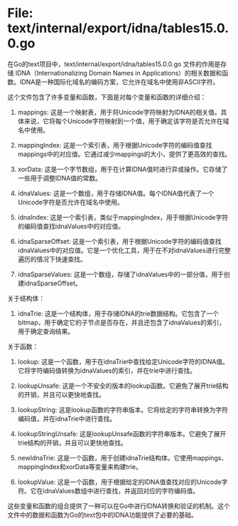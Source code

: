 # File: text/internal/export/idna/tables15.0.0.go

在Go的text项目中，text/internal/export/idna/tables15.0.0.go 文件的作用是存储 IDNA（Internationalizing Domain Names in Applications）的相关数据和函数。IDNA是一种国际化域名的编码方案，它允许在域名中使用非ASCII字符。

这个文件包含了许多变量和函数，下面是对每个变量和函数的详细介绍：

1. mappings: 这是一个映射表，用于将Unicode字符映射为IDNA的相关值。具体来说，它将每个Unicode字符映射到一个值，用于确定该字符是否允许在域名中使用。

2. mappingIndex: 这是一个索引表，用于根据Unicode字符的编码值查找mappings中的对应值。它通过减少mappings的大小，提供了更高效的查找。

3. xorData: 这是一个字节数组，用于在计算IDNA值时进行异或操作。它存储了一些用于调整IDNA值的常数。

4. idnaValues: 这是一个数组，用于存储IDNA值。每个IDNA值代表了一个Unicode字符是否允许在域名中使用。

5. idnaIndex: 这是一个索引表，类似于mappingIndex，用于根据Unicode字符的编码值查找idnaValues中的对应值。

6. idnaSparseOffset: 这是一个索引表，用于根据Unicode字符的编码值查找idnaValues中的对应值。它是一个优化工具，用于在不对idnaValues进行完整遍历的情况下快速查找。

7. idnaSparseValues: 这是一个数组，存储了idnaValues中的一部分值，用于创建idnaSparseOffset。

关于结构体：
1. idnaTrie: 这是一个结构体，用于存储IDNA的trie数据结构。它包含了一个bitmap，用于确定它的子节点是否存在，并且还包含了idnaValues的索引，用于确定查询结果。

关于函数：
1. lookup: 这是一个函数，用于在idnaTrie中查找给定Unicode字符的IDNA值。它将字符编码值转换为idnaValues的索引，并在trie中进行查找。

2. lookupUnsafe: 这是一个不安全的版本的lookup函数。它避免了展开trie结构的开销，并且可以更快地查找。

3. lookupString: 这是lookup函数的字符串版本。它将给定的字符串转换为字符编码值，并在idnaTrie中进行查找。

4. lookupStringUnsafe: 这是lookupUnsafe函数的字符串版本。它避免了展开trie结构的开销，并且可以更快地查找。

5. newIdnaTrie: 这是一个函数，用于创建idnaTrie结构体。它使用mappings、mappingIndex和xorData等变量来构建trie。

6. lookupValue: 这是一个函数，用于根据给定的IDNA值查找对应的Unicode字符。它在idnaValues数组中进行查找，并返回对应的字符编码值。

这些变量和函数的组合提供了一种可以在Go中进行IDNA转换和验证的机制。这个文件中的数据和函数为Go的text包中的IDNA功能提供了必要的基础。

